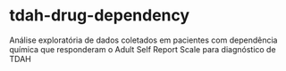 # tdah-drug-dependency
Análise exploratória de dados coletados em pacientes com dependência química que responderam o Adult Self Report Scale para diagnóstico de TDAH
